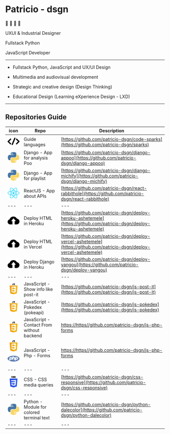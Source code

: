 # Patricio - dsgn

🦊 🚀 💭 👾

UXUI & Industrial Designer

Fullstack Python

JavaScript Developer

---

- Fullstack Python, JavaScript and UX/UI Design

- Multimedia and audiovisual development

- Strategic and creative design (Design Thinking)

- Educational Design (Learning eXperience Design - LXD)

---

## Repositories Guide

| icon | Repo | Description |
| --- | --- | --- |
| ![alt react](./icon/__code.svg "languages")        | Guide languages                                   | [https://github.com/patricio-dsgn/code-sparks](https://github.com/patricio-dsgn/sparks) |
| ![alt react](./icon/__python.svg "python")         | Django - App for analysis Poo                     | [https://github.com/patricio-dsgn/django-appoo](https://github.com/patricio-dsgn/django-appoo) |
| ![alt react](./icon/__python.svg "python")         | Django - App for playlist                         | [https://github.com/patricio-dsgn/django-michify](https://github.com/patricio-dsgn/django-michify) |
| ![alt react](./icon/__react.svg "react")           | ReactJS - App about APIs                          | [https://github.com/patricio-dsgn/react-rabbithole](https://github.com/patricio-dsgn/react-rabbithole) |
| --- | --- | --- |
| ![alt react](./icon/__deploy.svg "deploy")         | Deploy HTML in Heroku                             | [https://github.com/patricio-dsgn/deploy-heroku-ashetemele](https://github.com/patricio-dsgn/deploy-heroku-ashetemele)
| ![alt react](./icon/__deploy.svg "deploy")         | Deploy HTML in Vercel                             | [https://github.com/patricio-dsgn/deploy-vercel-ashetemele](https://github.com/patricio-dsgn/deploy-vercel-ashetemele) |
| ![alt react](./icon/__deploy.svg "deploy")         | Deploy Django in Heroku                           | [https://github.com/patricio-dsgn/deploy-yangou](https://github.com/patricio-dsgn/deploy-yangou) |
| --- | --- | --- |
| ![alt react](./icon/__javascript.svg "javascript") | JavaScript - Show info like post-it               | [https://github.com/patricio-dsgn/js-post-it](https://github.com/patricio-dsgn/js-post-it) |
| ![alt react](./icon/__javascript.svg "javascript") | JavaScript - Pokedex (pokeapi)                    | [https://github.com/patricio-dsgn/js-pokedex](https://github.com/patricio-dsgn/js-pokedex) |
| ![alt react](./icon/__javascript.svg "javascript") | JavaScript - Contact From without backend         | [https://https//github.com/patricio-dsgn/js-php-forms](https://https//github.com/patricio-dsgn/js-php-forms) |
| ![alt react](./icon/__javascript.svg "javascript") ![alt react](./icon/__php.svg "php") | JavaScript - Php - Forms | [https://https//github.com/patricio-dsgn/js-php-forms](https://https//github.com/patricio-dsgn/js-php-postalservice) |
| --- | --- | --- |
| ![alt react](./icon/__css.svg "css")               | CSS - CSS media queries                           | [https://github.com/patricio-dsgn/css-responsive](https://github.com/patricio-dsgn/css-responsive) |
| --- | --- | --- |
| ![alt react](./icon/__python.svg "python")         | Python - Module for colored terminal text         | [https://github.com/patricio-dsgn/python-dalecolor](https://github.com/patricio-dsgn/python-dalecolor) |
| --- | --- | --- |
